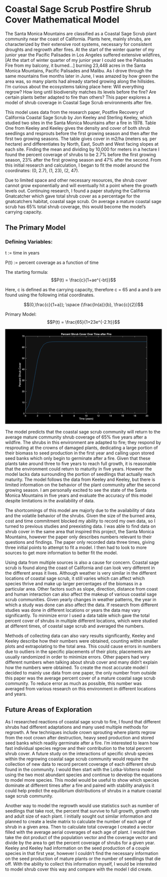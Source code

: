 # Coastal Sage Scrub Postfire Shrub Cover Mathematical Model
The Santa Monica Mountains are classified as a Coastal Sage Scrub plant community near the coast of California. Plants here, mainly shrubs, are characterized by their extensive root systems, necessary for consistent droughts and regrowth after fires. At the start of the winter quarter of my junior year the Pacific Palisades in Los Angeles suffered extensive wildfires,[At the start of winter quarter of my junior year I could see the Palisades Fire from my balcony, it burned…] burning 23,448 acres in the Santa Monica Mountains, Pacific Palisades and Malibu. As I drove through the same mountains five months later in June, I was amazed by how green the area was, so many plants had already started growing along the hillsides. I’m curious about the ecosystems taking place here: Will everything regrow? How long until biodiversity matches its levels before the fire? Are certain plants better adapted to fire than others? This paper explores a model of shrub coverage in Coastal Sage Scrub environments after fire. 

This model uses data from the research paper, Postfire Recovery of California Coastal Sage Scrub by Jon Keeley and Sterling Keeley, which studied two sites in the Santa Monica Mountains after a fire in 1978. Table One from Keeley and Keeley gives the density and cover of both shrub seedlings and resprouts before the first growing season and then after the first two growing seasons. The table gives cover in m2/ha (meters sq. per hectare)  and differentiates by North, East, South and West facing slopes at each site. Finding the mean and dividing by 10,000 for meters in a hectare I found the percent coverage of shrubs to be 2.7% before the first growing season, 23% after the first growing season and 47% after the second. From this initial research and calculation, I began to fit the model around the coordinates: (0, 2.7), (1, 23), (2, 47).

Due to limited space and other necessary resources, the shrub cover cannot grow exponentially and will eventually hit a point where the growth levels out. Continuing research, I found a paper studying the California Gnatcatcher which gave total shrub cover as a percentage for the gnatcatchers habitat, coastal sage scrub. On average a mature coastal sage scrub has 65% total shrub coverage, this would become the model’s carrying capacity.

## The Primary Model
### Defining Variables:
t := time in years

P(t) := percent coverage as a function of time

The starting formula: $$P(t) = \frac{c}{1+ae^{-bt}}$$

Here, c is defined as the carrying capacity, therefore c = 65 and a and b are found using the following intial coordinates.

 $$(0,\frac{c}{1+a}); \space (\frac{ln(a)}{b}, \frac{c}{2})$$

Primary Model:  $$P(t) = \frac{65}{1+23e^{-2.1t}}$$

![alt text](https://github.com/cotaffe/Coastal-Sage-Scrub-Postfire-Shrub-Cover-Mathematical-Model/blob/main/CSSmodel.png?raw=true)

The model predicts that the coastal sage scrub community will return to the average mature community shrub coverage of 65% five years after a wildfire. The shrubs in this environment are adapted to fire; they respond by resprouting at the crowns of damaged plants, dedicating a large portion of their biomass to seed production in the first year and calling upon stored seed banks which only begin to germinate after a fire. Given that these plants take around three to five years to reach full growth, it is reasonable that the environment could return to maturity in five years. However the model lacks data surrounding the portion of seedlings that actually reach maturity. The model follows the data from Keeley and Keeley, but there is limited information on the behavior of the plant community after the second growing season. I am personally excited to see the state of the Santa Monica Mountains in five years and evaluate the accuracy of this model despite limitations in the availability of data.

The shortcomings of this model are majorly due to the availability of data and the volatile behavior of the shrubs. Given the size of the burned area, cost and time commitment blocked my ability to record my own data, so I turned to previous studies and preexisting data. I was able to find data on shrub cover in the same area that inspired this project, the Santa Monica Mountains, however the paper only describes numbers relevant to their questions and findings. The paper only recorded data three times, giving three initial points to attempt to fit a model.  I then had to look to more sources to get more information to better fit the model.

Using data from multiple sources is also a cause for concern. Coastal sage scrub is found along the coast of California and can look very different in the different areas it lives. Although weather is very similar in the different locations of coastal sage scrub, it still varies which can affect which species thrive and make up larger percentages of the biomass in a particular area. Other factors such as slope, direction, distance from coast and human interaction can also affect the makeup of various coastal sage scrub communities. Given yearly changes in weather patterns, the year in which a study was done can also affect the data. If research from different studies was done in different locations or years the data may vary significantly. To minimize error I used a data table which gave the total percent cover of shrubs in multiple different locations, which were studied at different times, of coastal sage scrub and averaged the numbers. 

Methods of collecting data can also vary results significantly, Keeley and Keeley describe how their numbers were obtained, counting within smaller plots and extrapolating to the total area. This could cause errors in numbers due to outliers in the specific placements of their plots; placements are usually randomized in order to minimize errors. Other papers had very different numbers when talking about shrub cover and many didn’t explain how the numbers were obtained. To create the most accurate model I decided to mainly use data from one paper, the only number from outside this paper was the average percent cover of a mature coastal sage scrub community. To reduce error as much as possible, this number was averaged from various research on this environment in different locations and years. 

## Future Areas of Exploration
As I researched reactions of coastal sage scrub to fire, I found that different shrubs had different adaptations and many used multiple methods for regrowth. A few techniques include crown sprouting where plants regrow from the root crown after destruction, heavy seed production and stored seed banks which readily germinate after a fire. I’m interested to learn how fast individual species regrow and their contribution to the total percent shrub cover. A future study on the interactions of specific shrub species within the regrowing coastal sage scrub community would require the collection of new data to record percent coverage of each different shrub found in the community. I would then start with the Lotka-Volterra model using the two most abundant species and continue to develop the equations to model more species. This model would be useful to show which species dominate at different times after a fire and paired with stability analysis it could help predict the equilibrium distributions of shrubs in a mature coastal sage scrub community.

Another way to model the regrowth would use statistics such as number of seedlings that take root, the percent that survive to full growth, growth rate and adult size of each plant. I initially sought out similar information and planned to create a leslie matrix to calculate the number of each age of shrub in a given area. Then to calculate total coverage I created a vector filled with the average aerial coverages of each age of plant. I would then take the dot product of the population vector and the coverage vector and divide by the area to get the percent coverage of shrubs for a given year. Keeley and Keeley had information on the seed production of a couple species in that first year, however I couldn’t find the necessary information on the seed production of mature plants or the number of seedlings that die off. With the ability to collect this information myself, I would be interested to model shrub cover this way and compare with the model I did create. 

